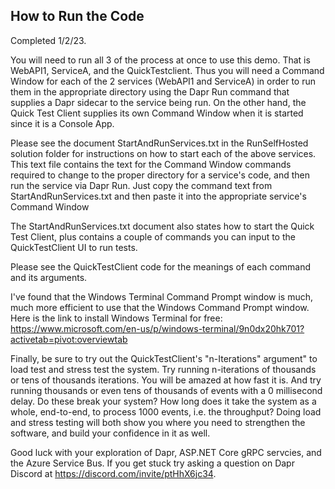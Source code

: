 ## How to Run the Code
Completed 1/2/23.

You will need to run all 3 of the process at once to use this demo.  That is WebAPI1, ServiceA, and the QuickTestclient.  Thus you will need a Command Window for each of the 2 services (WebAPI1 and ServiceA) in order to run them in the appropriate directory using the Dapr Run command that supplies a Dapr sidecar to the service being run.  On the other hand, the Quick Test Client supplies its own Command Window when it is started since it is a Console App.

Please see the document StartAndRunServices.txt in the RunSelfHosted solution folder for instructions on how to start each of the above services. This text file contains the text for the Command Window commands required to change to the proper directory for a service's code, and then run the service via Dapr Run.  Just copy the command text from StartAndRunServices.txt and then paste it into the appropriate service's Command Window

The StartAndRunServices.txt document also states how to start the Quick Test Client, plus contains a couple of commands you can input to the QuickTestClient UI to run tests.

Please see the QuickTestClient code for the meanings of each command and its arguments.



I've found that the Windows Terminal Command Prompt window is much, much more efficient to use that the Windows Command Prompt window. Here is the link to install Windows Terminal for free: https://www.microsoft.com/en-us/p/windows-terminal/9n0dx20hk701?activetab=pivot:overviewtab

Finally, be sure to try out the QuickTestClient's "n-Iterations" argument" to load test and stress test the system.  Try running n-iterations of thousands or tens of thousands iterations.  You will be amazed at how fast it is.  And try running thousands or even tens of thousands of events with a 0 millisecond delay.  Do these break your system?  How long does it take the system as a whole, end-to-end, to process 1000 events, i.e. the throughput?  Doing load and stress testing will both show you where you need to strengthen the software, and build your confidence in it as well.

Good luck with your exploration of Dapr, ASP.NET Core gRPC servcies, and the Azure Service Bus.  If you get stuck try asking a question on Dapr Discord at https://discord.com/invite/ptHhX6jc34.
